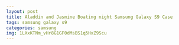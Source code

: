 ```yaml
---
layout: post
title: Aladdin and Jasmine Boating night Samsung Galaxy S9 Case
tags: samsung galaxy s9
categories: samsung
img: 1LXxKTNm_vHr8G1GF0dMsBS1q5HxZ9Scu
---
```


